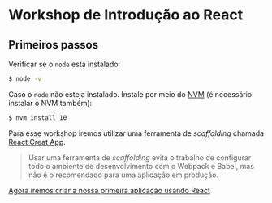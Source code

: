 # Workshop de Introdução ao React

## Primeiros passos

Verificar se o `node` está instalado:
```bash
$ node -v
```

Caso o `node` não esteja instalado. Instale por meio do [NVM](https://github.com/nvm-sh/nvm) (é necessário instalar o NVM também):

```bash
$ nvm install 10
```

Para esse workshop iremos utilizar uma ferramenta de *scaffolding* chamada [React Creat App](https://facebook.github.io/create-react-app/docs/getting-started).

> Usar uma ferramenta de *scaffolding* evita o trabalho de configurar todo o ambiente de desenvolvimento com o Webpack e Babel, mas não é o recomendado para uma aplicação em produção.

[Agora iremos criar a nossa primeira aplicação usando React](./lista-tarefas)
